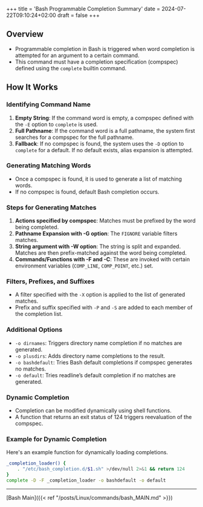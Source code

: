 +++
title = 'Bash Programmable Completion Summary'
date = 2024-07-22T09:10:24+02:00
draft = false
+++


## Overview
- Programmable completion in Bash is triggered when word completion is attempted for an argument to a certain command.
- This command must have a completion specification (compspec) defined using the `complete` builtin command.
  
## How It Works

### Identifying Command Name
1. **Empty String**: If the command word is empty, a compspec defined with the `-E` option to `complete` is used.
2. **Full Pathname**: If the command word is a full pathname, the system first searches for a compspec for the full pathname.
3. **Fallback**: If no compspec is found, the system uses the `-D` option to `complete` for a default. If no default exists, alias expansion is attempted.

### Generating Matching Words
- Once a compspec is found, it is used to generate a list of matching words.
- If no compspec is found, default Bash completion occurs.

### Steps for Generating Matches
1. **Actions specified by compspec**: Matches must be prefixed by the word being completed.
2. **Pathname Expansion with -G option**: The `FIGNORE` variable filters matches.
3. **String argument with -W option**: The string is split and expanded. Matches are then prefix-matched against the word being completed.
4. **Commands/Functions with -F and -C**: These are invoked with certain environment variables (`COMP_LINE`, `COMP_POINT`, etc.) set.

### Filters, Prefixes, and Suffixes
- A filter specified with the `-X` option is applied to the list of generated matches.
- Prefix and suffix specified with `-P` and `-S` are added to each member of the completion list.

### Additional Options
- `-o dirnames`: Triggers directory name completion if no matches are generated.
- `-o plusdirs`: Adds directory name completions to the result.
- `-o bashdefault`: Tries Bash default completions if compspec generates no matches.
- `-o default`: Tries readline’s default completion if no matches are generated.

### Dynamic Completion
- Completion can be modified dynamically using shell functions.
- A function that returns an exit status of 124 triggers reevaluation of the compspec.

### Example for Dynamic Completion
Here's an example function for dynamically loading completions.
```bash
_completion_loader() {
    . "/etc/bash_completion.d/$1.sh" >/dev/null 2>&1 && return 124
}
complete -D -F _completion_loader -o bashdefault -o default
```

---
[Bash Main]({{< ref "/posts/Linux/commands/bash_MAIN.md" >}})

